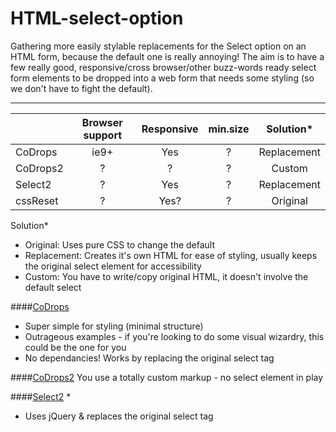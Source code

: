 # HTML-select-option
Gathering more easily stylable replacements for the Select option on an HTML form, because the default one is really annoying!
The aim is to have a few really good, responsive/cross browser/other buzz-words ready select form elements
to be dropped into a web form that needs some styling (so we don't have to fight the default).

---  


|               | Browser support  | Responsive  | min.size | Solution*   |
| ------------- |:----------------:|:-----------:|:--------:|:-----------:|
| CoDrops       | ie9+             | Yes         | ?        | Replacement |
| CoDrops2      | ?                | ?           | ?        | Custom      |
| Select2       | ?                | Yes         | ?        | Replacement |
| cssReset      | ?                | Yes?        | ?        | Original    |

Solution*
* Original: Uses pure CSS to change the default
* Replacement: Creates it's own HTML for ease of styling, usually keeps the original select element for accessibility
* Custom: You have to write/copy original HTML, it doesn't involve the default select


####[CoDrops](http://tympanus.net/Development/SelectInspiration/)
* Super simple for styling (minimal structure)
* Outrageous examples - if you're looking to do some visual wizardry, this could be the one for you
* No dependancies! Works by replacing the original select tag

####[CoDrops2](http://tympanus.net/codrops/2012/10/04/custom-drop-down-list-styling/)
You use a totally custom markup - no select element in play

####[Select2](https://select2.github.io/)
*
* Uses jQuery & replaces the original select tag
